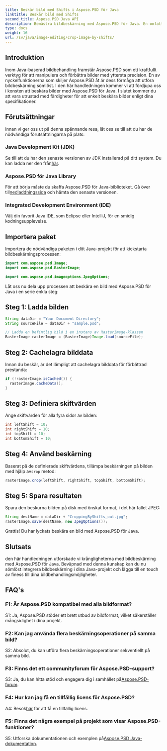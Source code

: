 ```yaml
---
title: Beskär bild med Shifts i Aspose.PSD för Java
linktitle: Beskär bild med Shifts
second_title: Aspose.PSD Java API
description: Bemästra bildbeskärning med Aspose.PSD för Java. En omfattande handledning för sömlös bildmanipulation.
type: docs
weight: 16
url: /sv/java/image-editing/crop-image-by-shifts/
---
```

## Introduktion

Inom Java-baserad bildbehandling framstår Aspose.PSD som ett kraftfullt verktyg för att manipulera och förbättra bilder med yttersta precision. En av nyckelfunktionerna som skiljer Aspose.PSD åt är dess förmåga att utföra bildbeskärning sömlöst. I den här handledningen kommer vi att fördjupa oss i konsten att beskära bilder med Aspose.PSD för Java. I slutet kommer du att vara utrustad med färdigheter för att enkelt beskära bilder enligt dina specifikationer.

## Förutsättningar

Innan vi ger oss ut på denna spännande resa, låt oss se till att du har de nödvändiga förutsättningarna på plats:

### Java Development Kit (JDK)

 Se till att du har den senaste versionen av JDK installerad på ditt system. Du kan ladda ner den från[här](https://www.oracle.com/java/technologies/javase-downloads.html).

### Aspose.PSD för Java Library

 För att börja måste du skaffa Aspose.PSD för Java-biblioteket. Gå över till[nedladdningssida](https://releases.aspose.com/psd/java/) och hämta den senaste versionen.

### Integrated Development Environment (IDE)

Välj din favorit Java IDE, som Eclipse eller IntelliJ, för en smidig kodningsupplevelse.

## Importera paket

Importera de nödvändiga paketen i ditt Java-projekt för att kickstarta bildbeskärningsprocessen:

```java
import com.aspose.psd.Image;
import com.aspose.psd.RasterImage;

import com.aspose.psd.imageoptions.JpegOptions;
```

Låt oss nu dela upp processen att beskära en bild med Aspose.PSD för Java i en serie enkla steg:

## Steg 1: Ladda bilden

```java
String dataDir = "Your Document Directory";
String sourceFile = dataDir + "sample.psd";

// Ladda en befintlig bild i en instans av RasterImage-klassen
RasterImage rasterImage = (RasterImage)Image.load(sourceFile);
```

## Steg 2: Cachelagra bilddata

Innan du beskär, är det lämpligt att cachelagra bilddata för förbättrad prestanda:

```java
if (!rasterImage.isCached()) {
  rasterImage.cacheData();
}
```

## Steg 3: Definiera skiftvärden

Ange skiftvärden för alla fyra sidor av bilden:

```java
int leftShift = 10;
int rightShift = 10;
int topShift = 10;
int bottomShift = 10;
```

## Steg 4: Använd beskärning

 Baserat på de definierade skiftvärdena, tillämpa beskärningen på bilden med hjälp av`crop` metod:

```java
rasterImage.crop(leftShift, rightShift, topShift, bottomShift);
```

## Steg 5: Spara resultaten

Spara den beskurna bilden på disk med önskat format, i det här fallet JPEG:

```java
String destName = dataDir + "CroppingByShifts_out.jpg";
rasterImage.save(destName, new JpegOptions());
```

Grattis! Du har lyckats beskära en bild med Aspose.PSD för Java.

## Slutsats

den här handledningen utforskade vi krångligheterna med bildbeskärning med Aspose.PSD för Java. Beväpnad med denna kunskap kan du nu sömlöst integrera bildbeskärning i dina Java-projekt och lägga till en touch av finess till dina bildbehandlingsmöjligheter.

## FAQ's

### F1: Är Aspose.PSD kompatibel med alla bildformat?

S1: Ja, Aspose.PSD stöder ett brett utbud av bildformat, vilket säkerställer mångsidighet i dina projekt.

### F2: Kan jag använda flera beskärningsoperationer på samma bild?

S2: Absolut, du kan utföra flera beskärningsoperationer sekventiellt på samma bild.

### F3: Finns det ett communityforum för Aspose.PSD-support?

 S3: Ja, du kan hitta stöd och engagera dig i samhället på[Aspose.PSD-forum](https://forum.aspose.com/c/psd/34).

### F4: Hur kan jag få en tillfällig licens för Aspose.PSD?

 A4: Besök[här](https://purchase.aspose.com/temporary-license/) för att få en tillfällig licens.

### F5: Finns det några exempel på projekt som visar Aspose.PSD-funktioner?

 S5: Utforska dokumentationen och exemplen på[Aspose.PSD Java-dokumentation](https://reference.aspose.com/psd/java/).
